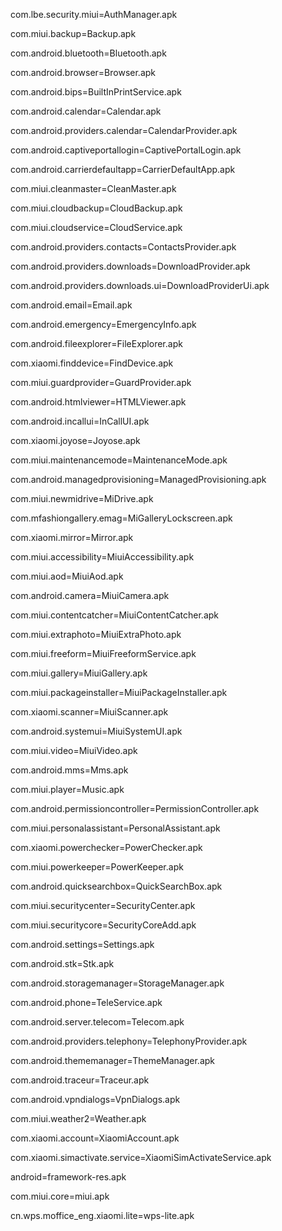 com.lbe.security.miui=AuthManager.apk

com.miui.backup=Backup.apk

com.android.bluetooth=Bluetooth.apk

com.android.browser=Browser.apk

com.android.bips=BuiltInPrintService.apk

com.android.calendar=Calendar.apk

com.android.providers.calendar=CalendarProvider.apk

com.android.captiveportallogin=CaptivePortalLogin.apk

com.android.carrierdefaultapp=CarrierDefaultApp.apk

com.miui.cleanmaster=CleanMaster.apk

com.miui.cloudbackup=CloudBackup.apk

com.miui.cloudservice=CloudService.apk

com.android.providers.contacts=ContactsProvider.apk

com.android.providers.downloads=DownloadProvider.apk

com.android.providers.downloads.ui=DownloadProviderUi.apk

com.android.email=Email.apk

com.android.emergency=EmergencyInfo.apk

com.android.fileexplorer=FileExplorer.apk

com.xiaomi.finddevice=FindDevice.apk

com.miui.guardprovider=GuardProvider.apk

com.android.htmlviewer=HTMLViewer.apk

com.android.incallui=InCallUI.apk

com.xiaomi.joyose=Joyose.apk

com.miui.maintenancemode=MaintenanceMode.apk

com.android.managedprovisioning=ManagedProvisioning.apk

com.miui.newmidrive=MiDrive.apk

com.mfashiongallery.emag=MiGalleryLockscreen.apk

com.xiaomi.mirror=Mirror.apk

com.miui.accessibility=MiuiAccessibility.apk

com.miui.aod=MiuiAod.apk

com.android.camera=MiuiCamera.apk

com.miui.contentcatcher=MiuiContentCatcher.apk

com.miui.extraphoto=MiuiExtraPhoto.apk

com.miui.freeform=MiuiFreeformService.apk

com.miui.gallery=MiuiGallery.apk

com.miui.packageinstaller=MiuiPackageInstaller.apk

com.xiaomi.scanner=MiuiScanner.apk

com.android.systemui=MiuiSystemUI.apk

com.miui.video=MiuiVideo.apk

com.android.mms=Mms.apk

com.miui.player=Music.apk

com.android.permissioncontroller=PermissionController.apk

com.miui.personalassistant=PersonalAssistant.apk

com.xiaomi.powerchecker=PowerChecker.apk

com.miui.powerkeeper=PowerKeeper.apk

com.android.quicksearchbox=QuickSearchBox.apk

com.miui.securitycenter=SecurityCenter.apk

com.miui.securitycore=SecurityCoreAdd.apk

com.android.settings=Settings.apk

com.android.stk=Stk.apk

com.android.storagemanager=StorageManager.apk

com.android.phone=TeleService.apk

com.android.server.telecom=Telecom.apk

com.android.providers.telephony=TelephonyProvider.apk

com.android.thememanager=ThemeManager.apk

com.android.traceur=Traceur.apk

com.android.vpndialogs=VpnDialogs.apk

com.miui.weather2=Weather.apk

com.xiaomi.account=XiaomiAccount.apk

com.xiaomi.simactivate.service=XiaomiSimActivateService.apk

android=framework-res.apk

com.miui.core=miui.apk

cn.wps.moffice_eng.xiaomi.lite=wps-lite.apk

